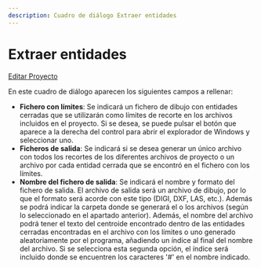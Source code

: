 ```yaml
---
description: Cuadro de diálogo Extraer entidades
---
```


# Extraer entidades

[Editar Proyecto](../fichas-de-herramientas/ficha-de-herramientas-proyecto/editar-proyecto.md)

En este cuadro de diálogo aparecen los siguientes campos a rellenar:

* **Fichero con límites**: Se indicará un fichero de dibujo con entidades cerradas que se utilizarán como límites de recorte en los archivos incluidos en el proyecto. Si se desea, se puede pulsar el botón que aparece a la derecha del control para abrir el explorador de Windows y seleccionar uno.
* **Ficheros de salida**: Se indicará si se desea generar un único archivo con todos los recortes de los diferentes archivos de proyecto o un archivo por cada entidad cerrada que se encontró en el fichero con los límites.
* **Nombre del fichero de salida**: Se indicará el nombre y formato del fichero de salida. El archivo de salida será un archivo de dibujo, por lo que el formato será acorde con este tipo \(DIGI, DXF, LAS, etc.\). Además se podrá indicar la carpeta donde se generará el o los archivos \(según lo seleccionado en el apartado anterior\). Además, el nombre del archivo podrá tener el texto del centroide encontrado dentro de las entidades cerradas encontradas en el archivo con los límites o uno generado aleatoriamente por el programa, añadiendo un índice al final del nombre del archivo. Si se selecciona esta segunda opción, el índice será incluido donde se encuentren los caracteres '\#' en el nombre indicado.

